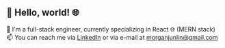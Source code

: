 ## 👋 Hello, world! 🌐 

<!--
**morganjunlin/morganjunlin** is a ✨ _special_ ✨ repository because its `README.md` (this file) appears on your GitHub profile.

Here are some ideas to get you started:

- 🔭 I’m currently working on ...
- 🌱 I’m currently learning ...
- 👯 I’m looking to collaborate on ...
- 🤔 I’m looking for help with ...
- 💬 Ask me about ...
- 📫 How to reach me: ...
- 😄 Pronouns: ...
- ⚡ Fun fact: ...
-->
🌱 I'm a full-stack engineer, currently specializing in React 🌐 (MERN stack) <br />
📫 You can reach me via [LinkedIn](https://www.linkedin.com/in/morganjunlin/) or via e-mail at morganjunlin@gmail.com
